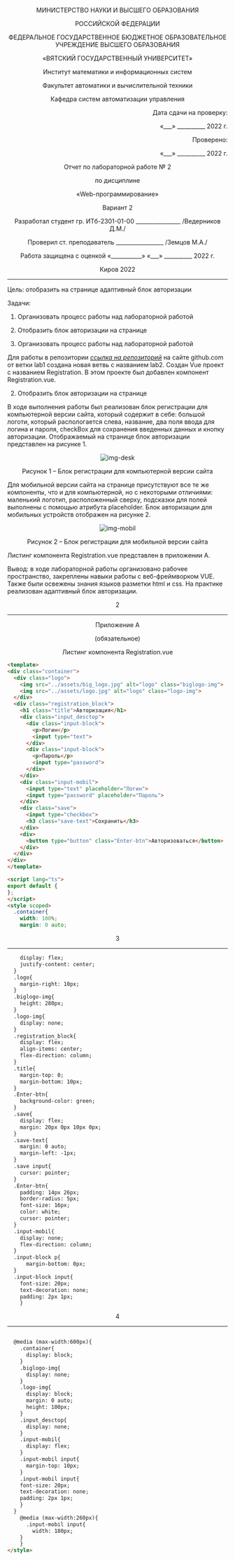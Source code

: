 <p align = center>МИНИСТЕРСТВО НАУКИ И ВЫСШЕГО ОБРАЗОВАНИЯ

<p align = center>РОССИЙСКОЙ ФЕДЕРАЦИИ

<p align = center>ФЕДЕРАЛЬНОЕ ГОСУДАРСТВЕННОЕ БЮДЖЕТНОЕ ОБРАЗОВАТЕЛЬНОЕ УЧРЕЖДЕНИЕ ВЫСШЕГО ОБРАЗОВАНИЯ

<p align = center>«ВЯТСКИЙ ГОСУДАРСТВЕННЫЙ УНИВЕРСИТЕТ»

<p align = center>Институт математики и информационных систем

<p align = center>Факультет автоматики и вычислительной техники

<p align = center>Кафедра систем автоматизации управления

<p align = right>Дата сдачи на проверку:

<p align = right>«___» __________ 2022 г.

<p align = right>Проверено:

<p align = right>«___» __________ 2022 г.

<p align = center>Отчет по лабораторной работе № 2

<p align = center>по дисциплине

<p align = center>«Web-программирование»

<p align = center>Вариант 2




<p align = center>Разработал студент гр. ИТб-2301-01-00 ________________ /Ведерников Д.М./

<p align = center>Проверил ст. преподаватель _________________ /Земцов М.А./

<p align = center>Работа защищена с оценкой «___________» «___» __________ 2022 г.



<p align = center>Киров 2022

__________
Цель:  отобразить на странице адаптивный блок авторизации

Задачи:

1. Организовать процесс работы над лабораторной работой
1. Отобразить блок авторизации на странице

1. Организовать процесс работы над лабораторной работой

Для работы в репозитории *[ссылка на репозиторий](https://github.com/Dementoriy/Web)* на сайте github.com от ветки lab1 создана новая ветвь с названием lab2. Cоздан Vue проект c названием Registration. В этом проекте был добавлен компонент Registration.vue.

2. Отобразить блок авторизации на странице

В ходе выполнения работы был реализован блок регистрации для компьютерной версии сайта, который содержит в себе: большой логоти, который распологается слева, название, два поля ввода для логина и пароля, checkBox для сохранения введенных данных и кнопку авторизации. Отображаемый на странице блок авторизации представлен на рисунке 1.

<p align=center><img src="./img/Lab2-desk.png" alt="img-desk"></p>

<p align = center>Рисунок 1 – Блок регистрации для компьютерной версии сайта

Для мобильной версии сайта на странице присутствуют все те же компоненты, что и для компьютерной, но с некоторыми отличиями: маленький логотип, расположенный сверху, подсказки для полей выполнены с помощью атрибута placeholder. Блок авторизации для мобильных устройств отображен на рисунке 2.


<p align=center><img src="./img/Lab2-mobil.png" alt="img-mobil"></p>

<p align = center>Рисунок 2 – Блок регистрации для мобильной версии сайта

Листинг компонента Registration.vue представлен в приложении А.

Вывод: в ходе лабораторной работы организовано рабочее пространство, закреплены навыки работы с веб-фреймворком VUE. Также были освежены знания языков разметки html и css. На практике реализован адаптивный блок авторизации.

<p align = center>2

__________

<p align = center>Приложение А

<p align = center>(обязательное) 

<p align = center>Листинг компонента Registration.vue

```html
<template>
<div class="container">
  <div class="logo">
    <img src="../assets/big_logo.jpg" alt="logo" class="biglogo-img">
    <img src="../assets/logo.jpg" alt="logo" class="logo-img">
  </div>
  <div class="registration_block">
    <h1 class="title">Авторизация</h1>
    <div class="input_desctop">
      <div class="input-block">
        <p>Логин</p>
        <input type="text">
      </div>
      <div class="input-block">
        <p>Пароль</p>
        <input type="password">
      </div>
    </div>
    <div class="input-mobil">
      <input type="text" placeholder="Логин">
      <input type="password" placeholder="Пароль">
    </div>
    <div class="save">
      <input type="checkbox">
      <h3 class="save-text">Сохранить</h3>
    </div>
    <div>
      <button type="button" class="Enter-btn">Авторизоваться</button>
    </div>
  </div>
</div>
</template>

<script lang="ts">
export default {
};
</script>
<style scoped>
  .container{
    width: 100%;
    margin: 0 auto;

```
<p align = center>3

__________

```html
    display: flex;
    justify-content: center;
  }
  .logo{
    margin-right: 10px;
  }
  .biglogo-img{
    height: 280px;
  }
  .logo-img{
    display: none;
  }
  .registration_block{
    display: flex;
    align-items: center;
    flex-direction: column;
  }
  .title{
    margin-top: 0;
    margin-bottom: 10px;
  }
  .Enter-btn{
    background-color: green;
  }
  .save{
    display: flex;
    margin: 20px 0px 10px 0px;
  }
  .save-text{
    margin: 0 auto;
    margin-left: -1px;
  }
  .save input{
    cursor: pointer;
  }
  .Enter-btn{
    padding: 14px 26px;
    border-radius: 5px;
    font-size: 16px;
    color: white;
    cursor: pointer;
  }
  .input-mobil{
    display: none;
    flex-direction: column;
  }
  .input-block p{
      margin-bottom: 0px;
  }
  .input-block input{
    font-size: 20px;
    text-decoration: none;
    padding: 2px 1px;
    }

```
<p align = center>4

__________

```html

  @media (max-width:600px){
    .container{
      display: block;
    }
    .biglogo-img{
      display: none;
    }
    .logo-img{
      display: block;
      margin: 0 auto;
      height: 100px;
    }
    .input_desctop{
      display: none;
    }
    .input-mobil{
      display: flex;
    }
    .input-mobil input{
      margin-top: 10px;
    }
    .input-mobil input{
    font-size: 20px;
    text-decoration: none;
    padding: 2px 1px;
    }
  }
    @media (max-width:260px){
      .input-mobil input{
        width: 180px;
    }
    }
</style>
```